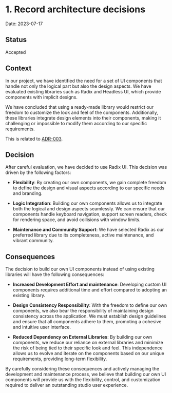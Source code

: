 # 1. Record architecture decisions

Date: 2023-07-17

## Status

Accepted


## Context

In our project, we have identified the need for a set of UI components that handle not only the logical part but also the design aspects. We have evaluated existing libraries such as Radix and Headless UI, which provide components with implicit designs. 

We have concluded that using a ready-made library would restrict our freedom to customize the look and feel of the components. Additionally, these libraries integrate design elements into their components, making it challenging or impossible to modify them according to our specific requirements.

This is related to [ADR-003](./0003-use-design-system.md).

## Decision

After careful evaluation, we have decided to use Radix UI. This decision was driven by the following factors:

- **Flexibility**: By creating our own components, we gain complete freedom to define the design and visual aspects according to our specific needs and branding.

- **Logic Integration**: Building our own components allows us to integrate both the logical and design aspects seamlessly. We can ensure that our components handle keyboard navigation, support screen readers, check for rendering space, and avoid collisions with window limits.

- **Maintenance and Community Support**: We have selected Radix as our preferred library due to its completeness, active maintenance, and vibrant community.

## Consequences

The decision to build our own UI components instead of using existing libraries will have the following consequences:

- **Increased Development Effort and maintenance**: Developing custom UI components requires additional time and effort compared to adopting an existing library.

- **Design Consistency Responsibility**: With the freedom to define our own components, we also bear the responsibility of maintaining design consistency across the application. We must establish design guidelines and ensure that all components adhere to them, promoting a cohesive and intuitive user interface.

- **Reduced Dependency on External Libraries**: By building our own components, we reduce our reliance on external libraries and minimize the risk of being tied to their specific look and feel. This independence allows us to evolve and iterate on the components based on our unique requirements, providing long-term flexibility.

By carefully considering these consequences and actively managing the development and maintenance process, we believe that building our own UI components will provide us with the flexibility, control, and customization required to deliver an outstanding studio user experience.